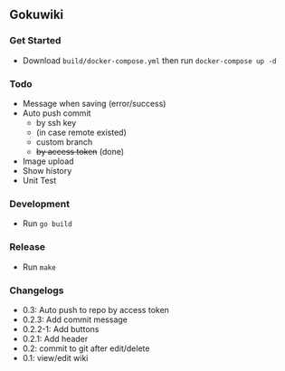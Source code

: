 ## Gokuwiki

### Get Started
- Download `build/docker-compose.yml` then run `docker-compose up -d`

### Todo
- Message when saving (error/success)
- Auto push commit
  - by ssh key
  - (in case remote existed)
  - custom branch
  - ~~by access token~~ (done)
- Image upload
- Show history
- Unit Test

### Development
- Run `go build`

### Release
- Run `make`

### Changelogs
- 0.3: Auto push to repo by access token
- 0.2.3: Add commit message
- 0.2.2-1: Add buttons
- 0.2.1: Add header
- 0.2: commit to git after edit/delete
- 0.1: view/edit wiki

